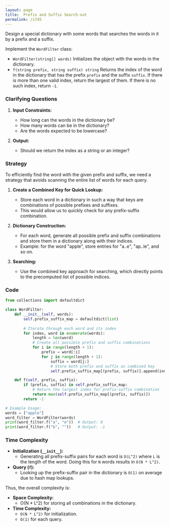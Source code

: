 ```yaml
---
layout: page
title:  Prefix and Suffix Search-out
permalink: /s745
---
```


Design a special dictionary with some words that searches the words in it by a prefix and a suffix.

Implement the `WordFilter` class:

- `WordFilter(string[] words)` Initializes the object with the words in the dictionary.
- `f(string prefix, string suffix) string` Returns the index of the word in the dictionary that has the prefix `prefix` and the suffix `suffix`. If there is more than one valid index, return the largest of them. If there is no such index, return `-1`.

### Clarifying Questions

1. **Input Constraints:**
    - How long can the words in the dictionary be?
    - How many words can be in the dictionary?
    - Are the words expected to be lowercase?

2. **Output:**
    - Should we return the index as a string or an integer?

### Strategy

To efficiently find the word with the given prefix and suffix, we need a strategy that avoids scanning the entire list of words for each query. 

1. **Create a Combined Key for Quick Lookup:**
    - Store each word in a dictionary in such a way that keys are combinations of possible prefixes and suffixes.
    - This would allow us to quickly check for any prefix-suffix combination.

2. **Dictionary Construction:**
    - For each word, generate all possible prefix and suffix combinations and store them in a dictionary along with their indices.
    - Example: for the word "apple", store entries for "a..e", "ap..le", and so on.

3. **Searching:**
    - Use the combined key approach for searching, which directly points to the precomputed list of possible indices.

### Code

```python
from collections import defaultdict

class WordFilter:
    def __init__(self, words):
        self.prefix_suffix_map = defaultdict(list)
        
        # Iterate through each word and its index
        for index, word in enumerate(words):
            length = len(word)
            # Create all possible prefix and suffix combinations
            for i in range(length + 1):
                prefix = word[:i]
                for j in range(length + 1):
                    suffix = word[j:]
                    # Store both prefix and suffix as combined key
                    self.prefix_suffix_map[(prefix, suffix)].append(index)

    def f(self, prefix, suffix):
        if (prefix, suffix) in self.prefix_suffix_map:
            # Return the largest index for prefix-suffix combination
            return max(self.prefix_suffix_map[(prefix, suffix)])
        return -1

# Example Usage:
words = ["apple"]
word_filter = WordFilter(words)
print(word_filter.f("a", "e"))  # Output: 0
print(word_filter.f("b", ""))   # Output: -1
```

### Time Complexity

- **Initialization (`__init__`):**
    - Generating all prefix-suffix pairs for each word is `O(L^2)` where `L` is the length of the word. Doing this for `N` words results in `O(N * L^2)`.
- **Query (`f`):**
    - Looking up the prefix-suffix pair in the dictionary is `O(1)` on average due to hash map lookups.

Thus, the overall complexity is:

- **Space Complexity:**
    - O(N * L^2) for storing all combinations in the dictionary.
- **Time Complexity:**
    - `O(N * L^2)` for initialization.
    - `O(1)` for each query.